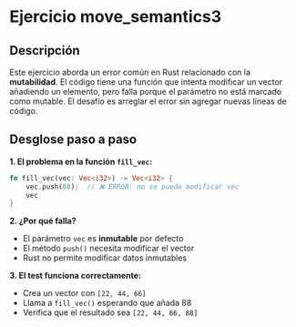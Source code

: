 # Ejercicio move_semantics3

## Descripción

Este ejercicio aborda un error común en Rust relacionado con la **mutabilidad**.
El código tiene una función que intenta modificar un vector añadiendo un elemento,
pero falla porque el parámetro no está marcado como mutable. El desafío es arreglar
el error sin agregar nuevas líneas de código.

## Desglose paso a paso

**1. El problema en la función `fill_vec`:**

```rust
fn fill_vec(vec: Vec<i32>) -> Vec<i32> {
    vec.push(88);  // ❌ ERROR: no se puede modificar vec
    vec
}
```

**2. ¿Por qué falla?**

- El parámetro `vec` es **inmutable** por defecto
- El método `push()` necesita modificar el vector
- Rust no permite modificar datos inmutables

**3. El test funciona correctamente:**

- Crea un vector con `[22, 44, 66]`
- Llama a `fill_vec()` esperando que añada 88
- Verifica que el resultado sea `[22, 44, 66, 88]`

